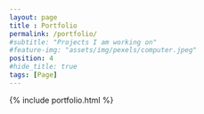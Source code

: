 ```yaml
--- 
layout: page
title : Portfolio 
permalink: /portfolio/
#subtitle: "Projects I am working on" 
#feature-img: "assets/img/pexels/computer.jpeg"
position: 4
#hide_title: true
tags: [Page]
---
```


{% include portfolio.html %}
